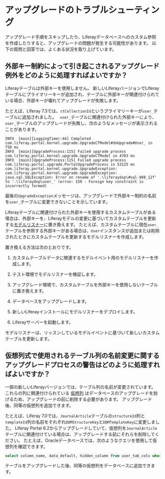 # アップグレードのトラブルシューティング

アップグレード手順をスキップしたり、Liferayデータベースへのカスタム参照を作成したりすると、アップグレードの問題が発生する可能性があります。 以下の質問と回答では、よくある状況を取り上げています。

<a name="外部キー制約によって引き起こされるアップグレード例外をどのように処理すればよいですか" />

## 外部キー制約によって引き起こされるアップグレード例外をどのように処理すればよいですか？

Liferayテーブルは外部キーを使用しません。 新しいLiferayバージョンでLiferayテーブルにプライマリーキーが追加され、テーブルに外部キーが関連付けられている場合、外部キーが壊れてアップグレードが失敗します。

たとえば、Liferay 7.3では、`ctCollectionId`というプライマリーキーが`user_`テーブルに追加されました。 ` user_`テーブルに関連付けられた外部キーにより、`user_`テーブルのアップグレードが失敗し、次のようなメッセージが表示されることがあります。

```
INFO  [main][LoggingTimer:44] Completed com.liferay.portal.kernel.upgrade.UpgradeCTModel#doUpgrade#User_ in 750 ms
INFO  [main][UpgradeProcess:115] Failed upgrade process com.liferay.portal.kernel.upgrade.UpgradeCTModel in 4703 ms
INFO  [main][UpgradeProcess:115] Failed upgrade process com.liferay.portal.upgrade.PortalUpgradeProcess in 53125 ms
com.liferay.portal.kernel.upgrade.UpgradeException: com.liferay.portal.kernel.upgrade.UpgradeException: java.sql.SQLException: Error on rename of '.\liferaydxp\#sql-908_12f' to '.\liferaydxp\user_' (errno: 150 - Foreign key constraint is incorrectly formed)
```

最後の`UpgradeException`メッセージは、アップグレードで外部キー制約の名前を`user_`テーブルに変更できないことを示しています。

Liferayテーブルに関連付けられた外部キーを使用するカスタムテーブルがある場合は、外部キーを、Liferayモデルの変更に基づいてカスタムテーブルを更新する[モデルリスナー](../../../liferay-internals/extending-liferay/creating-a-model-listener.md)に置き換えます。 たとえば、カスタムテーブルに現在`user_`テーブルを参照する外部キーがある場合は、`User`インスタンスが追加または削除されたときにカスタムテーブルを更新するモデルリスナーを作成します。

置き換える方法は次のとおりです。

1. カスタムテーブルデータに関連するモデルイベント用のモデルリスナーを作成します。

1. テスト環境でモデルリスナーを検証します。

1. アップグレード環境で、カスタムテーブルを外部キーを使用しないテーブルに置き換えます。

1. データベースをアップグレードします。

1. 新しいLiferayインストールにモデルリスナーをデプロイします。

1. Liferayサーバーを起動します。

モデルリスナーは、リッスンしているモデルイベントに基づいて新しいカスタムテーブルを更新します。

<a name="仮想列式で使用されるテーブル列の名前変更に関するアップグレードプロセスの警告はどのように処理すればよいですか" />

## 仮想列式で使用されるテーブル列の名前変更に関するアップグレードプロセスの警告はどのように処理すればよいですか？

一部の新しいLiferayバージョンでは、テーブル列の名前が変更されています。 これらの列に関連付けられている [仮想列](https://en.wikipedia.org/wiki/Virtual_column) はデータベースのアップグレードを妨げるため、アップグレードの前に削除する必要があります。 アップグレード後、同等の仮想列を追加できます。

たとえば、Liferay 7.0では、`JournalArticle`テーブルの`structureId`列と`templateId`列の名前をそれぞれ`DDMStructureKey`と`DDMTemplateKey`に変更しました。 Liferay Portal 6.2からアップグレードしていて、仮想列を`JournalArticle`テーブルに関連付けている場合は、アップグレードする前にそれらを削除してください。 たとえば、Oracleデータベースでは、次のようなクエリを使用して仮想列を確認できます。

```sql
select column_name, data_default, hidden_column from user_tab_cols where table_name = 'JOURNALARTICLE';
```

テーブルをアップグレードした後、同等の仮想列をデータベースに追加できます。
